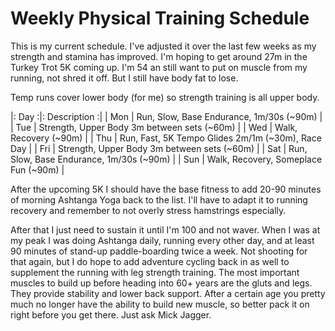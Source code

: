 # Weekly Physical Training Schedule

This is my current schedule. I've adjusted it over the last few weeks as
my strength and stamina has improved. I'm hoping to get around 27m in
the Turkey Trot 5K coming up. I'm 54 an still want to put on muscle from
my running, not shred it off. But I still have body fat to lose.

Temp runs cover lower body (for me) so strength training is all upper
body.

|: Day :|: Description :|
|  Mon  | Run, Slow, Base Endurance, 1m/30s (~90m) |
|  Tue  | Strength, Upper Body 3m between sets (~60m) |
|  Wed  | Walk, Recovery (~90m) |
|  Thu  | Run, Fast, 5K Tempo Glides 2m/1m (~30m), Race Day |
|  Fri  | Strength, Upper Body 3m between sets (~60m) |
|  Sat  | Run, Slow, Base Endurance, 1m/30s (~90m) |
|  Sun  | Walk, Recovery, Someplace Fun (~90m) |

After the upcoming 5K I should have the base fitness to add 20-90
minutes of morning Ashtanga Yoga back to the list. I'll have to adapt it
to running recovery and remember to not overly stress hamstrings
especially.

After that I just need to sustain it until I'm 100 and not waver. When I
was at my peak I was doing Ashtanga daily, running every other day, and
at least 90 minutes of stand-up paddle-boarding twice a week. Not
shooting for that again, but I do hope to add adventure cycling back in
as well to supplement the running with leg strength training. The most
important muscles to build up before heading into 60+ years are the
gluts and legs. They provide stability and lower back support. After a
certain age you pretty much no longer have the ability to build new
muscle, so better pack it on right before you get there. Just ask Mick
Jagger.
